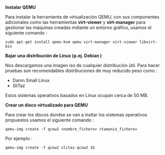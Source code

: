 **Instalar QEMU**


Para instalar la herramienta de virtualización QEMU, con sus componentes adicionales como las herramientas **virt-viewer** y **virt-manager** para gestionar las máquinas creadas mdiante un entorno gráfico, usamos el siguiente comando :

```sudo apt-get install qemu-kvm qemu virt-manager virt-viewer libvirt-bin```

**Bajar una distribución de Linux (p.ej. Debian )**


Nos descargamos una imagen iso de cualquier distribución útil. Para hacer pruebas son recomendables distribuciones de muy reducido peso como :

* Damn Small Linux
* SliTaz

Estos sistemas operativos basados en Linux ocupan cerca de 50 MB.

**Crear un disco virtualizado para QEMU**

Para crear los discos dondse se van a instlar los sistemas operativos propuestos usamos el siguiente comando :
 
```qemu-img create -f qcow2 <nombre_fichero> <tamanio_fichero>```

Por ejemplo :

```qemu-img create -f qcow2 slitaz.qcow2 1G```






